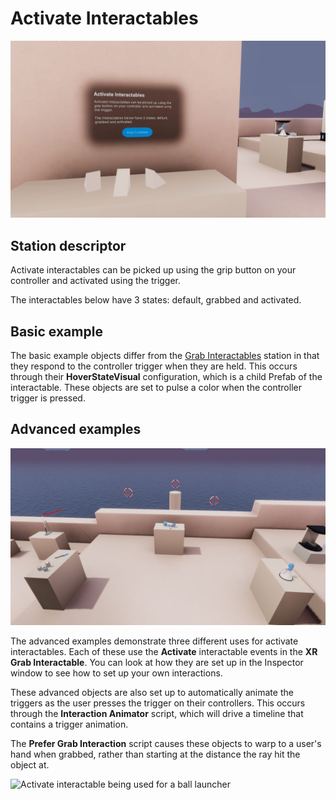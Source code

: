 # Activate Interactables

![Activate interactable being used for a lighter](Images/Station-03-ActivateInteractables.jpg)

## Station descriptor

Activate interactables can be picked up using the grip button on your controller and activated using the trigger.

The interactables below have 3 states: default, grabbed and activated.

## Basic example

The basic example objects differ from the [Grab Interactables](GrabInteractables.md) station in that they respond to the controller trigger when they are held. This occurs through their **HoverStateVisual** configuration, which is a child Prefab of the interactable. These objects are set to pulse a color when the controller trigger is pressed.

## Advanced examples

![Activate interactable advanced examples](Images/Station-03-ActivateInteractables-Advanced.jpg)

The advanced examples demonstrate three different uses for activate interactables. Each of these use the **Activate** interactable events in the **XR Grab Interactable**. You can look at how they are set up in the Inspector window to see how to set up your own interactions.

These advanced objects are also set up to automatically animate the triggers as the user presses the trigger on their controllers. This occurs through the **Interaction Animator** script, which will drive a timeline that contains a trigger animation.

The **Prefer Grab Interaction** script causes these objects to warp to a user's hand when grabbed, rather than starting at the distance the ray hit the object at.

![Activate interactable being used for a ball launcher](Images/Station-03-activate-interactables-02.gif)
